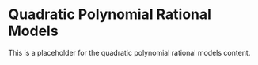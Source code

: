 # Quadratic Polynomial Rational Models

This is a placeholder for the quadratic polynomial rational models content.